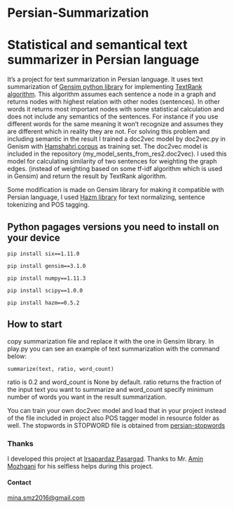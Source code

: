 # Persian-Summarization
# Statistical and semantical text summarizer in Persian language

It’s a project for text summarization in Persian language. It uses text summarization of [Gensim python library](https://github.com/RaRe-Technologies/gensim) for implementing [TextRank algorithm](https://web.eecs.umich.edu/~mihalcea/papers/mihalcea.emnlp04.pdf). This algorithm assumes each sentence a node in a graph and returns nodes with highest relation with other nodes (sentences). In other words it returns most important nodes with some statistical calculation and does not include any semantics of the sentences. For instance if you use different words for the same meaning it won’t recognize and assumes they are different which in reality they are not. For solving this problem and including semantic in the result I trained a doc2vec model by doc2vec.py in Genism with [Hamshahri corpus](http://dbrg.ut.ac.ir/hamshahri/) as training set. The doc2vec model is included in the repository (my_model_sents_from_res2.doc2vec). I used this model for calculating similarity of two sentences for weighting the graph edges. (instead of weighting based on some tf-idf algorithm which is used in Gensim) and return the result by TextRank algorithm.

Some modification is made on Gensim library for making it compatible with Persian language, I used [Hazm library]() for text normalizing, sentence tokenizing and POS tagging.


## Python pagages versions you need to install on your device

`pip install six==1.11.0`

`pip install gensim==3.1.0`

`pip install numpy==1.11.3`

`pip install scipy==1.0.0`

`pip install hazm==0.5.2`

## How to start

copy summarization file and replace it with the one in Gensim library. In play.py you can see an example of text summarization with the command below:

`summarize(text, ratio, word_count)`

ratio is 0.2 and word_count is None by default. ratio returns the fraction of the input text you want to summarize and word_count specify minimum number of words you want in the result summarization.

You can train your own doc2vec model and load that in your project instead of the file included in project also POS tagger model in resource folder as well.
The stopwords in STOPWORD file is obtained from [persian-stopwords](https://github.com/kharazi/persian-stopwords)

### Thanks
I developed this project at [Irsapardaz Pasargad](http://www.irsapardaz.ir/1970/%D8%AE%D9%84%D8%A7%D8%B5%D9%87-%D8%B3%D8%A7%D8%B2-%D9%85%D8%AA%D9%86-%D9%81%D8%A7%D8%B1%D8%B3%DB%8C-%D8%A8%D8%A7-%D8%A7%D8%B3%D8%AA%D9%81%D8%A7%D8%AF%D9%87-%D8%A7%D8%B2-%D8%B1%D9%88%D8%A7%D8%A8%D8%B7). Thanks to Mr. [Amin Mozhgani](https://github.com/AminMozhgani) for his selfless helps during this project.

#### Contact
mina.smz2016@gmail.com
